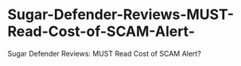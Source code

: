 # Sugar-Defender-Reviews-MUST-Read-Cost-of-SCAM-Alert-
Sugar Defender Reviews: MUST Read Cost of SCAM Alert?
